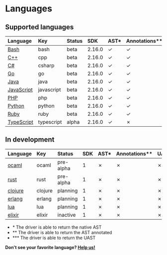 <!-- Code generated by 'make languages' DO NOT EDIT. -->
# Languages

## Supported languages

| Language   | Key        | Status  | SDK  | AST\* | Annotations\*\* | UAST\*\*\* | Container | Maintainer |
| :--------- | :--------- | :------ | :--- | :--- | :------------- | :----- | :-------- | :--------- |
| [Bash](https://github.com/bblfsh/bash-driver) | bash | beta | 2.16.0 | ✓ | ✓ | ✓ | [✓](https://hub.docker.com/r/bblfsh/bash-driver/) | [juanjux](https://github.com/juanjux) |
| [C++](https://github.com/bblfsh/cpp-driver) | cpp | beta | 2.16.0 | ✓ | ✓ | ✓ | [✓](https://hub.docker.com/r/bblfsh/cpp-driver/) | [juanjux](https://github.com/juanjux) |
| [C#](https://github.com/bblfsh/csharp-driver) | csharp | beta | 2.16.0 | ✓ | ✓ | ✓ | [✓](https://hub.docker.com/r/bblfsh/csharp-driver/) | [dennwc](https://github.com/dennwc) |
| [Go](https://github.com/bblfsh/go-driver) | go | beta | 2.16.0 | ✓ | ✓ | ✓ | [✓](https://hub.docker.com/r/bblfsh/go-driver/) | [dennwc](https://github.com/dennwc) |
| [Java](https://github.com/bblfsh/java-driver) | java | beta | 2.16.0 | ✓ | ✓ | ✓ | [✓](https://hub.docker.com/r/bblfsh/java-driver/) | [dennwc](https://github.com/dennwc) |
| [JavaScript](https://github.com/bblfsh/javascript-driver) | javascript | beta | 2.16.0 | ✓ | ✓ | ✓ | [✓](https://hub.docker.com/r/bblfsh/javascript-driver/) | [dennwc](https://github.com/dennwc) |
| [PHP](https://github.com/bblfsh/php-driver) | php | beta | 2.16.0 | ✓ | ✓ | ✓ | [✓](https://hub.docker.com/r/bblfsh/php-driver/) | [juanjux](https://github.com/juanjux) |
| [Python](https://github.com/bblfsh/python-driver) | python | beta | 2.16.0 | ✓ | ✓ | ✓ | [✓](https://hub.docker.com/r/bblfsh/python-driver/) | [juanjux](https://github.com/juanjux) |
| [Ruby](https://github.com/bblfsh/ruby-driver) | ruby | beta | 2.16.0 | ✓ | ✓ | ✓ | [✓](https://hub.docker.com/r/bblfsh/ruby-driver/) | [juanjux](https://github.com/juanjux) |
| [TypeScript](https://github.com/bblfsh/typescript-driver) | typescript | alpha | 2.16.0 | ✓ | ✗ | ✗ | [✓](https://hub.docker.com/r/bblfsh/typescript-driver/) | [dennwc](https://github.com/dennwc) |

## In development

| Language   | Key        | Status  | SDK  | AST\* | Annotations\*\* | UAST\*\*\* | Container | Maintainer |
| :--------- | :--------- | :------ | :--- | :--- | :------------- | :----- | :-------- | :--------- |
| [ocaml](https://github.com/bblfsh/ocaml-driver) | ocaml | pre-alpha | 1 | ✗ | ✗ | ✗ | ✗ | - |
| [rust](https://github.com/bblfsh/rust-driver) | rust | pre-alpha | 1 | ✗ | ✗ | ✗ | [✓](https://hub.docker.com/r/bblfsh/rust-driver/) | - |
| [clojure](https://github.com/bblfsh/clojure-driver) | clojure | planning | 1 | ✗ | ✗ | ✗ | ✗ | - |
| [erlang](https://github.com/bblfsh/erlang-driver) | erlang | planning | 1 | ✗ | ✗ | ✗ | ✗ | - |
| [lua](https://github.com/bblfsh/lua-driver) | lua | planning | 1 | ✗ | ✗ | ✗ | ✗ | - |
| [elixir](https://github.com/bblfsh/elixir-driver) | elixir | inactive | 1 | ✗ | ✗ | ✗ | ✗ | - |

* \* The driver is able to return the native AST
* \*\* The driver is able to return the AST annotated
* \*\*\* The driver is able to return the UAST

**Don't see your favorite language? [Help us!](join-the-community.md)**
